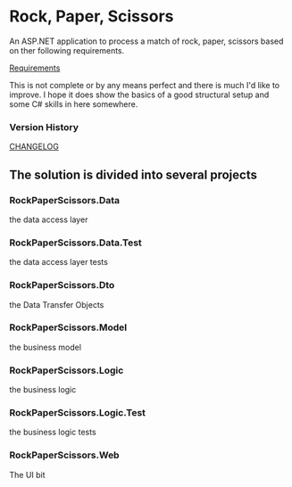 # Rock, Paper, Scissors
An ASP.NET application to process a match of rock, paper, scissors based on ther following requirements. 

[ Requirements ](Requirements.md)

This is not complete or by any means perfect and there is much I'd like to improve. I hope it does show the basics of a good structural setup and some C# skills in here somewhere.

<!---
## Live URL
[http://rockpaperscissors.sunseasolutions.com](http://rockpaperscissors.sunseasolutions.com)
--->
### Version History
[ CHANGELOG ](CHANGELOG.md)

The solution is divided into several projects
---------------------------------------------

### RockPaperScissors.Data
the data access layer

### RockPaperScissors.Data.Test
the data access layer tests

### RockPaperScissors.Dto
the Data Transfer Objects

### RockPaperScissors.Model
the business model

### RockPaperScissors.Logic
the business logic

### RockPaperScissors.Logic.Test
the business logic tests

### RockPaperScissors.Web
The UI bit 

